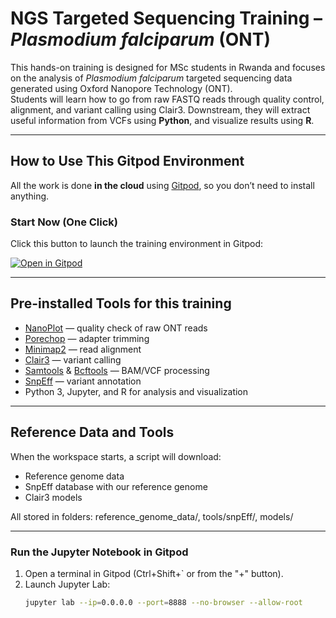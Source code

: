 # NGS Targeted Sequencing Training – *Plasmodium falciparum* (ONT)

This hands-on training is designed for MSc students in Rwanda and focuses on the analysis of *Plasmodium falciparum* targeted sequencing data generated using Oxford Nanopore Technology (ONT).  
Students will learn how to go from raw FASTQ reads through quality control, alignment, and variant calling using Clair3. Downstream, they will extract useful information from VCFs using **Python**, and visualize results using **R**.

---

## How to Use This Gitpod Environment

All the work is done **in the cloud** using [Gitpod](https://gitpod.io), so you don’t need to install anything.

### Start Now (One Click)

Click this button to launch the training environment in Gitpod:

[![Open in Gitpod](https://www.gitpod.io/button/open-in-gitpod.svg)](https://gitpod.io/#https://github.com/mtd1997/Rwanda_Practical_NGS_ONT_training-gitpod)

---

## Pre-installed Tools for this  training

- [NanoPlot](https://github.com/wdecoster/NanoPlot) — quality check of raw ONT reads  
- [Porechop](https://github.com/rrwick/Porechop) — adapter trimming  
- [Minimap2](https://github.com/lh3/minimap2) — read alignment  
- [Clair3](https://github.com/HKU-BAL/Clair3) — variant calling   
- [Samtools](http://www.htslib.org/) & [Bcftools](https://samtools.github.io/bcftools/) — BAM/VCF processing  
- [SnpEff](https://pcingola.github.io/SnpEff/) — variant annotation  
- Python 3, Jupyter, and R for analysis and visualization

---

## Reference Data and Tools

When the workspace starts, a script will download:

- Reference genome data  
- SnpEff database with our reference genome 
- Clair3 models

All stored in folders: reference_genome_data/, tools/snpEff/, models/

---

### Run the Jupyter Notebook in Gitpod

1. Open a terminal in Gitpod (Ctrl+Shift+` or from the "+" button).
2. Launch Jupyter Lab:
   ```bash
   jupyter lab --ip=0.0.0.0 --port=8888 --no-browser --allow-root

